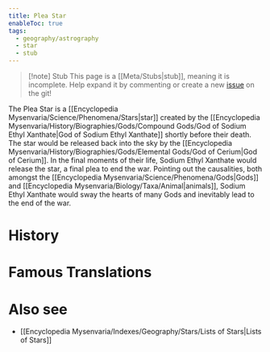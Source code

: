 ```yaml
---
title: Plea Star
enableToc: true
tags:
  - geography/astrography
  - star
  - stub
---
```


> [!note] Stub
> This page is a [[Meta/Stubs|stub]], meaning it is incomplete. Help expand it by commenting or create a new [issue](https://github.com/RagtimeGal/quartz--encyclopedia-mysenvaria/issues/new/choose) on the git!

The Plea Star is a [[Encyclopedia Mysenvaria/Science/Phenomena/Stars|star]] created by the [[Encyclopedia Mysenvaria/History/Biographies/Gods/Compound Gods/God of Sodium Ethyl Xanthate|God of Sodium Ethyl Xanthate]] shortly before their death. The star would be released back into the sky by the [[Encyclopedia Mysenvaria/History/Biographies/Gods/Elemental Gods/God of Cerium|God of Cerium]]. In the final moments of their life, Sodium Ethyl Xanthate would release the star, a final plea to end the war. Pointing out the causalities, both amongst the [[Encyclopedia Mysenvaria/Science/Phenomena/Gods|Gods]] and [[Encyclopedia Mysenvaria/Biology/Taxa/Animal|animals]], Sodium Ethyl Xanthate would sway the hearts of many Gods and inevitably lead to the end of the war.
# History

# Famous Translations

# Also see
- [[Encyclopedia Mysenvaria/Indexes/Geography/Stars/Lists of Stars|Lists of Stars]]
